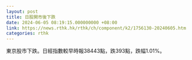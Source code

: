```yaml
---
layout: post
title: 日股開市後下跌
date: 2024-06-05 08:19:15.000000000 +08:00
link: https://news.rthk.hk/rthk/ch/component/k2/1756130-20240605.htm
categories: rthk
---
```


東京股市下跌。日經指數較早時報38443點，跌393點，跌幅1.01%。
